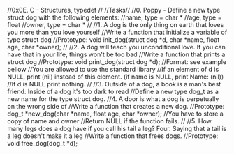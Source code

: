 //0x0E. C - Structures, typedef
//
//Tasks//
//0. Poppy - Define a new type struct dog with the following elements:
//name, type = char *
//age, type = float
//owner, type = char *
//
//1. A dog is the only thing on earth that loves you more than you love yourself
//Write a function that initialize a variable of type struct dog
//Prototype: void init_dog(struct dog *d, char *name, float age, char *owner);
//
//2. A dog will teach you unconditional love. If you can have that in your life, things won't be too bad
//Write a function that prints a struct dog
//Prototype: void print_dog(struct dog *d);
//Format: see example bellow
//You are allowed to use the standard library
//If an element of d is NULL, print (nil) instead of this element. (if name is NULL, print Name: (nil))
//If d is NULL print nothing.
//
//3. Outside of a dog, a book is a man's best friend. Inside of a dog it's too dark to read
//Define a new type dog_t as a new name for the type struct dog.
//4. A door is what a dog is perpetually on the wrong side of
//Write a function that creates a new dog.
//Prototype: dog_t *new_dog(char *name, float age, char *owner);
//You have to store a copy of name and owner
//Return NULL if the function fails.
//
//5. How many legs does a dog have if you call his tail a leg? Four. Saying that a tail is a leg doesn't make it a leg
//Write a function that frees dogs.
//Prototype: void free_dog(dog_t *d);
